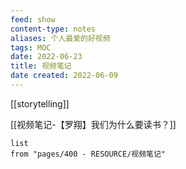```yaml
---
feed: show
content-type: notes
aliases: 个人最爱的好视频
tags: MOC 
date: 2022-06-23
title: 视频笔记
date created: 2022-06-09
---
```


[[storytelling]]

[[视频笔记-【罗翔】我们为什么要读书？]]

```dataview
list
from "pages/400 - RESOURCE/视频笔记"
```
